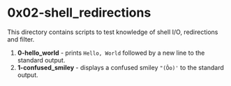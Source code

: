 # 0x02-shell_redirections
This directory contains scripts to test knowledge of shell I/O, redirections and filter.
1. **0-hello_world** - prints `Hello, World` followed by a new line to the standard output.
2. **1-confused_smiley** - displays a confused smiley `"(Ôo)'` to the standard output.
